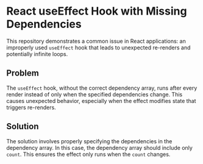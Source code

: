 # React useEffect Hook with Missing Dependencies

This repository demonstrates a common issue in React applications: an improperly used `useEffect` hook that leads to unexpected re-renders and potentially infinite loops.

## Problem

The `useEffect` hook, without the correct dependency array, runs after every render instead of only when the specified dependencies change.  This causes unexpected behavior, especially when the effect modifies state that triggers re-renders. 

## Solution

The solution involves properly specifying the dependencies in the dependency array. In this case, the dependency array should include only `count`. This ensures the effect only runs when the `count` changes.